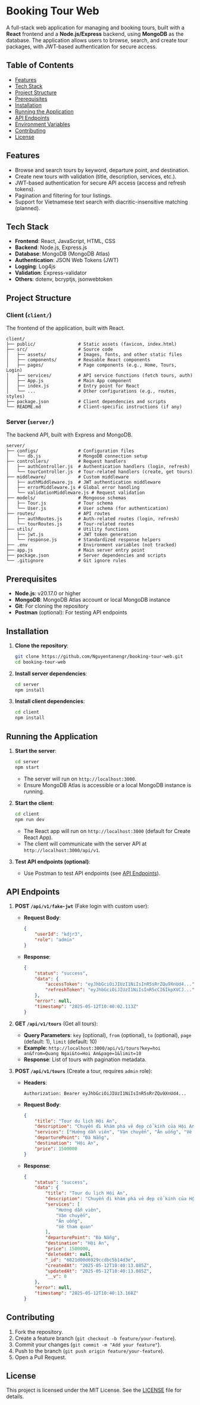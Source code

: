 # Booking Tour Web

A full-stack web application for managing and booking tours, built with a **React** frontend and a **Node.js/Express** backend, using **MongoDB** as the database. The application allows users to browse, search, and create tour packages, with JWT-based authentication for secure access.

## Table of Contents

- [Features](#features)
- [Tech Stack](#tech-stack)
- [Project Structure](#project-structure)
- [Prerequisites](#prerequisites)
- [Installation](#installation)
- [Running the Application](#running-the-application)
- [API Endpoints](#api-endpoints)
- [Environment Variables](#environment-variables)
- [Contributing](#contributing)
- [License](#license)

## Features

- Browse and search tours by keyword, departure point, and destination.
- Create new tours with validation (title, description, services, etc.).
- JWT-based authentication for secure API access (access and refresh tokens).
- Pagination and filtering for tour listings.
- Support for Vietnamese text search with diacritic-insensitive matching (planned).

## Tech Stack

- **Frontend**: React, JavaScript, HTML, CSS
- **Backend**: Node.js, Express.js
- **Database**: MongoDB (MongoDB Atlas)
- **Authentication**: JSON Web Tokens (JWT)
- **Logging**: Log4js
- **Validation**: Express-validator
- **Others**: dotenv, bcryptjs, jsonwebtoken

## Project Structure

### Client (`client/`)

The frontend of the application, built with React.

```
client/
├── public/                # Static assets (favicon, index.html)
├── src/                   # Source code
│   ├── assets/            # Images, fonts, and other static files
│   ├── components/        # Reusable React components
│   ├── pages/             # Page components (e.g., Home, Tours, Login)
│   ├── services/          # API service functions (fetch tours, auth)
│   ├── App.js             # Main App component
│   ├── index.js           # Entry point for React
│   └── ...                # Other configurations (e.g., routes, styles)
├── package.json           # Client dependencies and scripts
└── README.md              # Client-specific instructions (if any)
```

### Server (`server/`)

The backend API, built with Express and MongoDB.

```
server/
├── configs/               # Configuration files
│   └── db.js              # MongoDB connection setup
├── controllers/           # Request handlers
│   ├── authController.js  # Authentication handlers (login, refresh)
│   └── tourController.js  # Tour-related handlers (create, get tours)
├── middleware/            # Custom middleware
│   ├── authMiddleware.js  # JWT authentication middleware
│   ├── errorMiddleware.js # Global error handling
│   └── validationMiddleware.js # Request validation
├── models/                # Mongoose schemas
│   ├── Tour.js            # Tour schema
│   └── User.js            # User schema (for authentication)
├── routes/                # API routes
│   ├── authRoutes.js      # Auth-related routes (login, refresh)
│   └── tourRoutes.js      # Tour-related routes
├── utils/                 # Utility functions
│   ├── jwt.js             # JWT token generation
│   └── response.js        # Standardized response helpers
├── .env                   # Environment variables (not tracked)
├── app.js                 # Main server entry point
├── package.json           # Server dependencies and scripts
└── .gitignore             # Git ignore rules
```

## Prerequisites

- **Node.js**: v20.17.0 or higher
- **MongoDB**: MongoDB Atlas account or local MongoDB instance
- **Git**: For cloning the repository
- **Postman** (optional): For testing API endpoints

## Installation

1. **Clone the repository**:
   ```bash
   git clone https://github.com/Nguyentanengr/booking-tour-web.git
   cd booking-tour-web
   ```

2. **Install server dependencies**:
   ```bash
   cd server
   npm install
   ```

3. **Install client dependencies**:
   ```bash
   cd client
   npm install
   ```

## Running the Application

1. **Start the server**:
   ```bash
   cd server
   npm start
   ```
   - The server will run on `http://localhost:3000`.
   - Ensure MongoDB Atlas is accessible or a local MongoDB instance is running.

2. **Start the client**:
   ```bash
   cd client
   npm run dev
   ```
   - The React app will run on `http://localhost:3000` (default for Create React App).
   - The client will communicate with the server API at `http://localhost:3000/api/v1`.

3. **Test API endpoints (optional)**:
   - Use Postman to test API endpoints (see [API Endpoints](#api-endpoints)).

## API Endpoints

1. **POST `/api/v1/fake-jwt`** (Fake login with custom user):
   - **Request Body**:
     ```json
     {
         "userId": "kdjr3",
         "role": "admin"
     }
     ```
   - **Response**:
     ```json
     {
         "status": "success",
         "data": {
             "accessToken": "eyJhbGciOiJIUzI1NiIsInR5sRrZQu9XnUd4...",
             "refreshToken": "eyJhbGciOiJIUzI1NiIsInR5cCI6IkpXVCJ..."
         },
         "error": null,
         "timestamp": "2025-05-12T10:40:02.113Z"
     }
     ```

2. **GET `/api/v1/tours`** (Get all tours):
   - **Query Parameters**: `key` (optional), `from` (optional), `to` (optional), `page` (default: 1), `limit` (default: 10)
   - **Example**: `http://localhost:3000/api/v1/tours?key=hoi an&from=Quang Ngai&to=Hoi An&page=1&limit=10`
   - **Response**: List of tours with pagination metadata.

3. **POST `/api/v1/tours`** (Create a tour, requires `admin` role):
   - **Headers**:
     ```plaintext
     Authorization: Bearer eyJhbGciOiJIUzI1NiIsInR5sRrZQu9XnUd4...
     ```
   - **Request Body**:
     ```json
     {
         "title": "Tour du lịch Hội An",
         "description": "Chuyến đi khám phá vẻ đẹp cổ kính của Hội An, với các hoạt động tham quan, mua sắm và trải nghiệm ẩm thực địa phương.",
         "services": ["Hướng dẫn viên", "Vận chuyển", "Ăn uống", "Vé tham quan"],
         "departurePoint": "Đà Nẵng",
         "destination": "Hội An",
         "price": 1500000
     }
     ```
   - **Response**:
     ```json
     {
         "status": "success",
         "data": {
             "title": "Tour du lịch Hội An",
             "description": "Chuyến đi khám phá vẻ đẹp cổ kính của Hội An, với các hoạt động tham quan, mua sắm và trải nghiệm ẩm thực địa phương.",
             "services": [
                 "Hướng dẫn viên",
                 "Vận chuyển",
                 "Ăn uống",
                 "Vé tham quan"
             ],
             "departurePoint": "Đà Nẵng",
             "destination": "Hội An",
             "price": 1500000,
             "deletedAt": null,
             "_id": "6821d00d6929ccdbc5b14d3e",
             "createdAt": "2025-05-12T10:40:13.085Z",
             "updatedAt": "2025-05-12T10:40:13.085Z",
             "__v": 0
         },
         "error": null,
         "timestamp": "2025-05-12T10:40:13.168Z"
     }
     ```


## Contributing

1. Fork the repository.
2. Create a feature branch (`git checkout -b feature/your-feature`).
3. Commit your changes (`git commit -m "Add your feature"`).
4. Push to the branch (`git push origin feature/your-feature`).
5. Open a Pull Request.

## License

This project is licensed under the MIT License. See the [LICENSE](LICENSE) file for details.